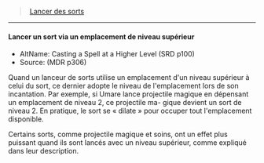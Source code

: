 ﻿---
!Generic
Id: spellcasting_hd.md#lancer-un-sort-via-un-emplacement-de-niveau-supérieur
ParentLink: spellcasting_hd.md#lancer-des-sorts
Name: Lancer un sort via un emplacement de niveau supérieur
ParentName: Lancer des sorts
NameLevel: 4
AltName: Casting a Spell at a Higher Level (SRD p100)
Source: (MDR p306)
Attributes: {}
---
> [Lancer des sorts](hd_spellcasting.md)

---

#### Lancer un sort via un emplacement de niveau supérieur

- AltName: Casting a Spell at a Higher Level (SRD p100)
- Source: (MDR p306)

Quand un lanceur de sorts utilise un emplacement d'un niveau supérieur à celui du sort, ce dernier adopte le niveau de l'emplacement lors de son incantation. Par exemple, si Umare lance projectile magique en dépensant un emplacement de niveau 2, ce projectile ma- gique devient un sort de niveau 2. En pratique, le sort se « dilate » pour occuper tout l'emplacement disponible.

Certains sorts, comme projectile magique et soins, ont un effet plus puissant quand ils sont lancés avec un niveau supérieur, comme expliqué dans leur description.

